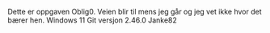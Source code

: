 Dette er oppgaven Oblig0. Veien blir til mens jeg går og jeg vet ikke hvor det bærer hen.
Windows 11
Git versjon 2.46.0
Janke82
